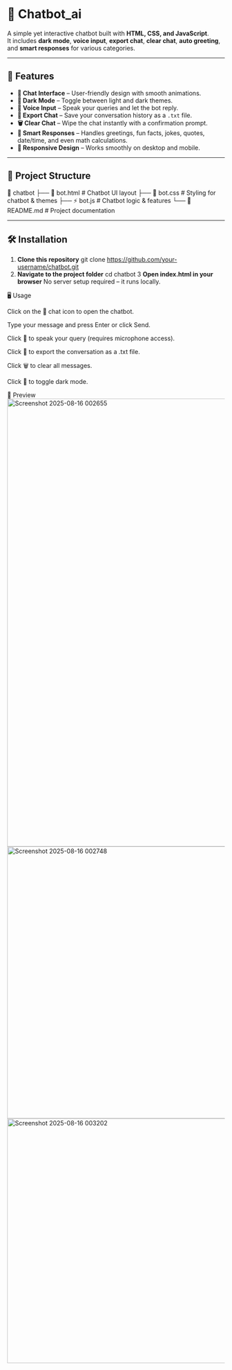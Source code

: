 # 💬 Chatbot_ai

A simple yet interactive chatbot built with **HTML, CSS, and JavaScript**.  
It includes **dark mode**, **voice input**, **export chat**, **clear chat**, **auto greeting**, and **smart responses** for various categories.

---

## 🚀 Features

- **💬 Chat Interface** – User-friendly design with smooth animations.
- **🌙 Dark Mode** – Toggle between light and dark themes.
- **🎤 Voice Input** – Speak your queries and let the bot reply.
- **📄 Export Chat** – Save your conversation history as a `.txt` file.
- **🗑️ Clear Chat** – Wipe the chat instantly with a confirmation prompt.
- **🤖 Smart Responses** – Handles greetings, fun facts, jokes, quotes, date/time, and even math calculations.
- **📱 Responsive Design** – Works smoothly on desktop and mobile.

---

## 📂 Project Structure

📁 chatbot
├── 📄 bot.html # Chatbot UI layout
├── 🎨 bot.css # Styling for chatbot & themes
├── ⚡ bot.js # Chatbot logic & features
└── 📄 README.md # Project documentation


---

## 🛠️ Installation

1. **Clone this repository**
   git clone https://github.com/your-username/chatbot.git
2. **Navigate to the project folder**
 cd chatbot
3 **Open index.html in your browser**
No server setup required – it runs locally.

🖥️ Usage

Click on the 💬 chat icon to open the chatbot.

Type your message and press Enter or click Send.

Click 🎤 to speak your query (requires microphone access).

Click 📄 to export the conversation as a .txt file.

Click 🗑️ to clear all messages.

Click 🌙 to toggle dark mode.

📸 Preview
<img width="1919" height="1034" alt="Screenshot 2025-08-16 002655" src="https://github.com/user-attachments/assets/0ecdbbd7-8ae4-410c-baa6-ea243b5be503" />
<img width="590" height="628" alt="Screenshot 2025-08-16 002748" src="https://github.com/user-attachments/assets/e09a85aa-a028-4e00-bb0b-5d72479dbfc9" />
<img width="526" height="565" alt="Screenshot 2025-08-16 003202" src="https://github.com/user-attachments/assets/4b4fdbd8-d7ba-4b9c-9a61-21e449d16483" />

